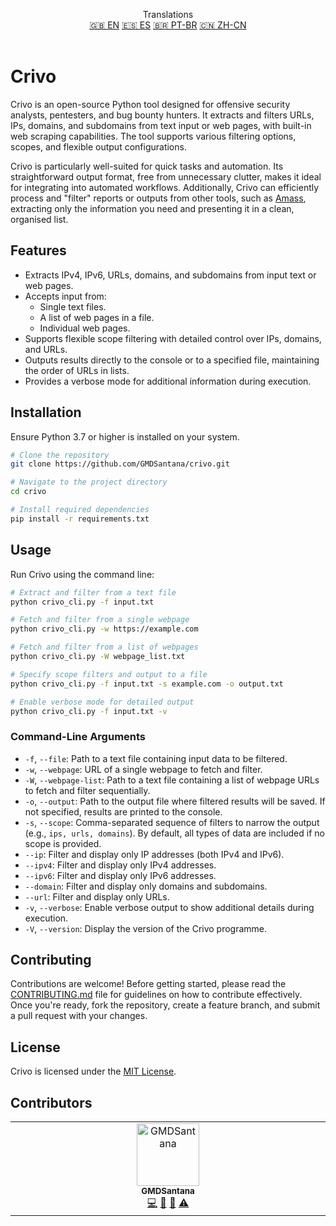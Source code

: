 <p align="center">
Translations <br>
<a href=https://github.com/GMDSantana/crivo/tree/master/README.md>🇬🇧 EN</a>
<a href=https://github.com/GMDSantana/crivo/tree/master/translations/es/README.md>🇪🇸 ES</a>
<a href=https://github.com/GMDSantana/crivo/tree/master/translations/pt-br/README.md>🇧🇷 PT-BR</a>
<a href=https://github.com/GMDSantana/crivo/tree/master/translations/zh-cn/README.md>🇨🇳 ZH-CN</a>
 <br><br>
</p>

# Crivo

Crivo is an open-source Python tool designed for offensive security analysts, pentesters, and bug bounty hunters. It extracts and filters URLs, IPs, domains, and subdomains from text input or web pages, with built-in web scraping capabilities. The tool supports various filtering options, scopes, and flexible output configurations.

Crivo is particularly well-suited for quick tasks and automation. Its straightforward output format, free from unnecessary clutter, makes it ideal for integrating into automated workflows. Additionally, Crivo can efficiently process and "filter" reports or outputs from other tools, such as [Amass](https://github.com/owasp-amass/amass), extracting only the information you need and presenting it in a clean, organised list.

## Features

- Extracts IPv4, IPv6, URLs, domains, and subdomains from input text or web pages.
- Accepts input from:
  - Single text files.
  - A list of web pages in a file.
  - Individual web pages.
- Supports flexible scope filtering with detailed control over IPs, domains, and URLs.
- Outputs results directly to the console or to a specified file, maintaining the order of URLs in lists.
- Provides a verbose mode for additional information during execution.

## Installation

Ensure Python 3.7 or higher is installed on your system.

```bash
# Clone the repository
git clone https://github.com/GMDSantana/crivo.git

# Navigate to the project directory
cd crivo

# Install required dependencies
pip install -r requirements.txt
```

## Usage

Run Crivo using the command line:

```bash
# Extract and filter from a text file
python crivo_cli.py -f input.txt

# Fetch and filter from a single webpage
python crivo_cli.py -w https://example.com

# Fetch and filter from a list of webpages
python crivo_cli.py -W webpage_list.txt

# Specify scope filters and output to a file
python crivo_cli.py -f input.txt -s example.com -o output.txt

# Enable verbose mode for detailed output
python crivo_cli.py -f input.txt -v
```

### Command-Line Arguments

- `-f`, `--file`: Path to a text file containing input data to be filtered.
- `-w`, `--webpage`: URL of a single webpage to fetch and filter.
- `-W`, `--webpage-list`: Path to a text file containing a list of webpage URLs to fetch and filter sequentially.
- `-o`, `--output`: Path to the output file where filtered results will be saved. If not specified, results are printed to the console.
- `-s`, `--scope`: Comma-separated sequence of filters to narrow the output (e.g., `ips, urls, domains`). By default, all types of data are included if no scope is provided.
- `--ip`: Filter and display only IP addresses (both IPv4 and IPv6).
- `--ipv4`: Filter and display only IPv4 addresses.
- `--ipv6`: Filter and display only IPv6 addresses.
- `--domain`: Filter and display only domains and subdomains.
- `--url`: Filter and display only URLs.
- `-v`, `--verbose`: Enable verbose output to show additional details during execution.
- `-V`, `--version`: Display the version of the Crivo programme.

## Contributing

Contributions are welcome! Before getting started, please read the [CONTRIBUTING.md](CONTRIBUTING.md) file for guidelines on how to contribute effectively. Once you're ready, fork the repository, create a feature branch, and submit a pull request with your changes.

## License

Crivo is licensed under the [MIT License](LICENSE).

## Contributors

<!-- ALL-CONTRIBUTORS-LIST:START - Do not remove or modify this section -->
<!-- prettier-ignore-start -->
<!-- markdownlint-disable -->
<table>
  <tbody>
    <tr>
      <td align="center" valign="top" width="14.28%"><a href="https://gmdsantana.com/"><img src="https://avatars.githubusercontent.com/u/6341823?v=4?s=100" width="100px;" alt="GMDSantana"/><br /><sub><b>GMDSantana</b></sub></a><br /><a href="#code-GMDSantana" title="Code">💻</a> <a href="#design-GMDSantana" title="Design">🎨</a> <a href="#doc-GMDSantana" title="Documentation">📖</a> <a href="#test-GMDSantana" title="Tests">⚠️</a></td>
    </tr>
  </tbody>
</table>

<!-- markdownlint-restore -->
<!-- prettier-ignore-end -->

<!-- ALL-CONTRIBUTORS-LIST:END -->


